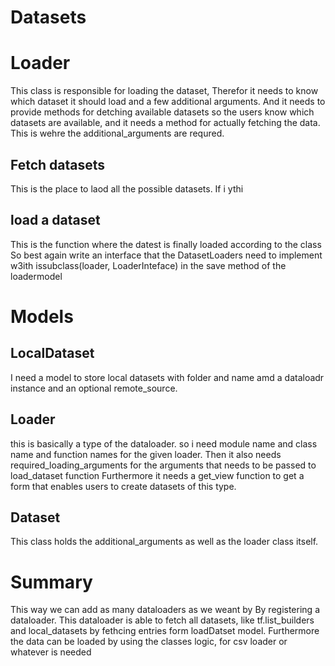 Datasets
===
# Loader
This class is responsible for loading the dataset, Therefor it needs to know which dataset it should load and a few additional arguments. And it needs to provide methods for detching available datasets so the users know which datasets are available, and it needs a method for actually fetching the data. This is wehre the additional_arguments are requred.
## Fetch datasets
This is the place to laod all the possible datasets. If i ythi
## load a dataset
This is the function where the datest is finally loaded according to the class
So best again write an interface that the DatasetLoaders need to implement w3ith issubclass(loader, LoaderInteface) in the save method of the loadermodel


# Models
## LocalDataset
I need a model to store local datasets with folder and name amd a dataloadr instance and an optional remote_source.

## Loader
this is basically a type of the dataloader. so i need module name and class name and function names for the given loader.
Then it also needs required_loading_arguments for the arguments that needs to be passed to load_dataset function
Furthermore it needs a get_view function to get a form that enables users to create datasets of this type.

## Dataset 
This class holds the additional_arguments as well as the loader class itself. 

# Summary
This way we can add as many dataloaders as we weant by By registering a dataloader. This dataloader is able to fetch all datasets, like tf.list_builders and local_datasets by fethcing entries form loadDatset model. Furthermore the data can be loaded by using the classes logic, for csv loader or whatever is needed